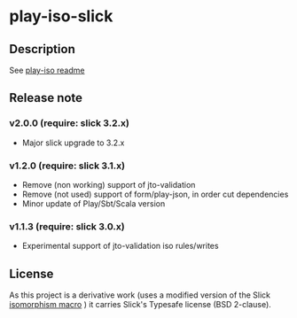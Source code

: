# play-iso-slick

## Description

See [play-iso readme](https://github.com/godenji/play-iso/blob/master/README.md)

## Release note

### v2.0.0 (require: slick 3.2.x)

* Major slick upgrade to 3.2.x

### v1.2.0 (require: slick 3.1.x)

* Remove (non working) support of jto-validation
* Remove (not used) support of form/play-json, in order cut dependencies
* Minor update of Play/Sbt/Scala version

### v1.1.3 (require: slick 3.0.x)

* Experimental support of jto-validation iso rules/writes

## License

As this project is a derivative work (uses a modified version of the Slick
[isomorphism macro](https://github.com/slick/slick/blob/648184c7cb710563d07b859891ed7fe46d06849d/slick/src/main/scala/slick/lifted/MappedTo.scala)
) it carries Slick's Typesafe license (BSD 2-clause).


